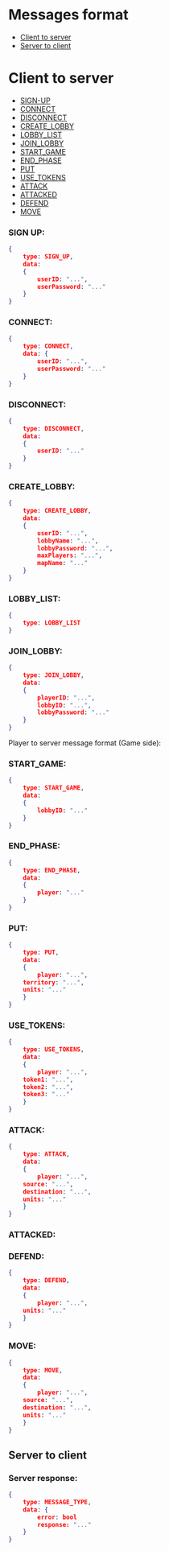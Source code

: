 # Messages format

* [Client to server](#client-to-server)
* [Server to client](#server-to-client)


# Client to server

* [SIGN-UP]()
* [CONNECT]()
* [DISCONNECT]()
* [CREATE_LOBBY]()
* [LOBBY_LIST]()
* [JOIN_LOBBY]()
* [START_GAME]()
* [END_PHASE]()
* [PUT]()
* [USE_TOKENS]()
* [ATTACK]()
* [ATTACKED]()
* [DEFEND]()
* [MOVE](#move)

### SIGN UP:
```json
{
    type: SIGN_UP,
    data:
    {
        userID: "...",
        userPassword: "..."
    }
}
```

### CONNECT:
```json
{
    type: CONNECT,
    data: {
        userID: "...",
        userPassword: "..."
    }
}
```

### DISCONNECT:
```json
{
    type: DISCONNECT,
    data:
    {
        userID: "..."
    }
}
```

### CREATE_LOBBY:
```json
{
    type: CREATE_LOBBY,
    data:
    {
        userID: "...",
        lobbyName: "...",
        lobbyPassword: "...",
        maxPlayers: "...",
        mapName: "..."
    }
}
```

### LOBBY_LIST:
```json
{
    type: LOBBY_LIST
}
```

### JOIN_LOBBY:
```json
{
    type: JOIN_LOBBY,
    data:
    {
        playerID: "...",
        lobbyID: "...",
        lobbyPassword: "..."
    }
}
```

Player to server message format (Game side):
### START_GAME:
```json
{
    type: START_GAME,
    data:
    {
        lobbyID: "..."
    }
}
```

### END_PHASE:
```json
{
    type: END_PHASE,
    data:
    {
        player: "..."
    }
}
```

### PUT:
```json
{
    type: PUT,
    data:
    {
        player: "...",
	territory: "...",
	units: "..."
    }
}
```

### USE_TOKENS:
```json
{
    type: USE_TOKENS,
    data:
    {
        player: "...",
	token1: "...",
	token2: "...",
	token3: "..."
    }
}
```

### ATTACK:
```json
{
    type: ATTACK,
    data:
    {
        player: "...",
	source: "...",
	destination: "...",
	units: "..."
    }
}
```

### ATTACKED:

### DEFEND:
```json
{
    type: DEFEND,
    data:
    {
        player: "...",
	units: "..."
    }
}
```

### MOVE:
```json
{
    type: MOVE,
    data:
    {
        player: "...",
	source: "...",
	destination: "...",
	units: "..."
    }
}
```

## Server to client

### Server response:
```json
{
    type: MESSAGE_TYPE,
    data: {
        error: bool
        response: "..."
    }
}
```